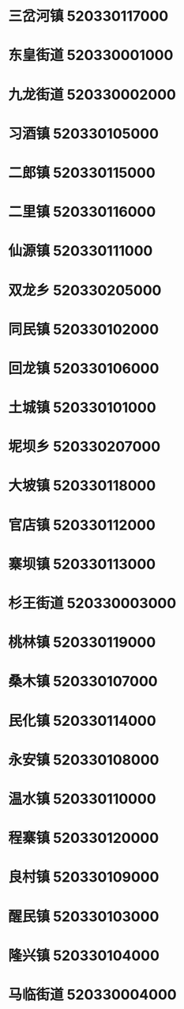 # 三岔河镇 520330117000
# 东皇街道 520330001000
# 九龙街道 520330002000
# 习酒镇 520330105000
# 二郎镇 520330115000
# 二里镇 520330116000
# 仙源镇 520330111000
# 双龙乡 520330205000
# 同民镇 520330102000
# 回龙镇 520330106000
# 土城镇 520330101000
# 坭坝乡 520330207000
# 大坡镇 520330118000
# 官店镇 520330112000
# 寨坝镇 520330113000
# 杉王街道 520330003000
# 桃林镇 520330119000
# 桑木镇 520330107000
# 民化镇 520330114000
# 永安镇 520330108000
# 温水镇 520330110000
# 程寨镇 520330120000
# 良村镇 520330109000
# 醒民镇 520330103000
# 隆兴镇 520330104000
# 马临街道 520330004000
